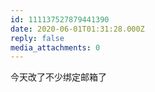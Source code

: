 ```yaml
---
id: 111137527879441390
date: 2020-06-01T01:31:28.000Z
reply: false
media_attachments: 0
---
```


今天改了不少绑定邮箱了

